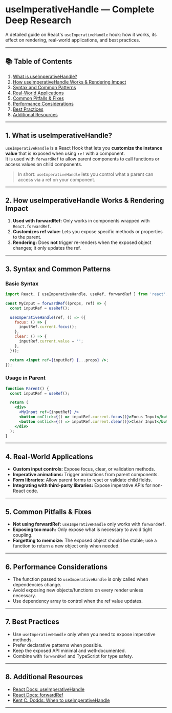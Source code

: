 # useImperativeHandle — Complete Deep Research

A detailed guide on React's `useImperativeHandle` hook: how it works, its effect on rendering, real-world applications, and best practices.

---

## 📚 Table of Contents

1. [What is useImperativeHandle?](#what-is-useimperativehandle)
2. [How useImperativeHandle Works & Rendering Impact](#how-useimperativehandle-works--rendering-impact)
3. [Syntax and Common Patterns](#syntax-and-common-patterns)
4. [Real-World Applications](#real-world-applications)
5. [Common Pitfalls & Fixes](#common-pitfalls--fixes)
6. [Performance Considerations](#performance-considerations)
7. [Best Practices](#best-practices)
8. [Additional Resources](#additional-resources)

---

## 1. What is useImperativeHandle?

`useImperativeHandle` is a React Hook that lets you **customize the instance value** that is exposed when using `ref` with a component.  
It is used with `forwardRef` to allow parent components to call functions or access values on child components.

> In short: `useImperativeHandle` lets you control what a parent can access via a ref on your component.

---

## 2. How useImperativeHandle Works & Rendering Impact

1. **Used with forwardRef:** Only works in components wrapped with `React.forwardRef`.
2. **Customizes ref value:** Lets you expose specific methods or properties to the parent.
3. **Rendering:** Does **not** trigger re-renders when the exposed object changes; it only updates the ref.

---

## 3. Syntax and Common Patterns

### Basic Syntax

```jsx
import React, { useImperativeHandle, useRef, forwardRef } from 'react';

const MyInput = forwardRef((props, ref) => {
  const inputRef = useRef();

  useImperativeHandle(ref, () => ({
    focus: () => {
      inputRef.current.focus();
    },
    clear: () => {
      inputRef.current.value = '';
    },
  }));

  return <input ref={inputRef} {...props} />;
});
```

### Usage in Parent

```jsx
function Parent() {
  const inputRef = useRef();

  return (
    <div>
      <MyInput ref={inputRef} />
      <button onClick={() => inputRef.current.focus()}>Focus Input</button>
      <button onClick={() => inputRef.current.clear()}>Clear Input</button>
    </div>
  );
}
```

---

## 4. Real-World Applications

- **Custom input controls:** Expose focus, clear, or validation methods.
- **Imperative animations:** Trigger animations from parent components.
- **Form libraries:** Allow parent forms to reset or validate child fields.
- **Integrating with third-party libraries:** Expose imperative APIs for non-React code.

---

## 5. Common Pitfalls & Fixes

- **Not using forwardRef:** `useImperativeHandle` only works with `forwardRef`.
- **Exposing too much:** Only expose what is necessary to avoid tight coupling.
- **Forgetting to memoize:** The exposed object should be stable; use a function to return a new object only when needed.

---

## 6. Performance Considerations

- The function passed to `useImperativeHandle` is only called when dependencies change.
- Avoid exposing new objects/functions on every render unless necessary.
- Use dependency array to control when the ref value updates.

---

## 7. Best Practices

- Use `useImperativeHandle` only when you need to expose imperative methods.
- Prefer declarative patterns when possible.
- Keep the exposed API minimal and well-documented.
- Combine with `forwardRef` and TypeScript for type safety.

---

## 8. Additional Resources

- [React Docs: useImperativeHandle](https://react.dev/reference/react/useImperativeHandle)
- [React Docs: forwardRef](https://react.dev/reference/react/forwardRef)
- [Kent C. Dodds: When to useImperativeHandle](https://kentcdodds.com/blog/when-to-use-useimperativehandle)

---
